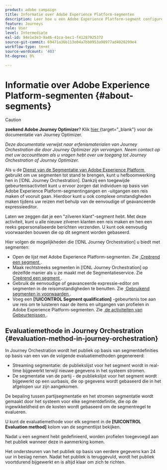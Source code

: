 ```yaml
---
product: adobe campaign
title: Informatie over Adobe Experience Platform-segmenten
description: Leer hoe u een Adobe Experience Platform-segment configureert
feature: Journeys
role: User
level: Intermediate
exl-id: 94e1e3e3-9a46-41ca-bec1-f41287925372
source-git-commit: 69471a36b113e04a7bb0953a90977ad4020299e4
workflow-type: tm+mt
source-wordcount: '403'
ht-degree: 0%

---
```


# Informatie over Adobe Experience Platform-segmenten {#about-segments}


>[!CAUTION]
>
>**zoekend Adobe Journey Optimizer**? Klik [&#x200B; hier &#x200B;](https://experienceleague.adobe.com/nl/docs/journey-optimizer/using/ajo-home){target="_blank"} voor de documentatie van Journey Optimizer.
>
>
>_Deze documentatie verwijst naar erfenismaterialen van Journey Orchestration die door Journey Optimizer zijn vervangen. Neem contact op met uw accountteam als u vragen hebt over uw toegang tot Journey Orchestration of Journey Optimizer._


Als u de [&#x200B; Dienst van de Segmentatie van Adobe Experience Platform &#x200B;](https://experienceleague.adobe.com/docs/experience-platform/segmentation/home.html?lang=nl-NL) gebruikt om uw segmenten tot stand te brengen, kunt u hefboomwerking hen in [!DNL Journey Orchestration]. Dankzij een toegewijde gebeurtenisactiviteit kunt u ervoor zorgen dat individuen op basis van Adobe Experience Platform-segmentingangen en -uitgangen een reis maken of vooruit gaan. Hierdoor kunt u ook complexe omstandigheden maken tijdens uw reizen met behulp van de eenvoudige of geavanceerde expressieeditor.

Laten we zeggen dat je een &quot;zilveren klant&quot;-segment hebt. Met deze activiteit, kunt u alle nieuwe zilveren klanten een reis maken en hen een reeks gepersonaliseerde berichten verzenden. U kunt ook eenvoudig voorwaarden bouwen die op dit segment worden gebaseerd.

Hier volgen de mogelijkheden die [!DNL Journey Orchestration] u biedt met segmenten:

* Open de lijst met Adobe Experience Platform-segmenten. Zie [&#x200B; Creërend een segment &#x200B;](../segment/creating-a-segment.md).
* Maak rechtstreeks segmenten in [!DNL Journey Orchestration] op dezelfde manier als u ze maakt met de Segmentatieservice. Zie [&#x200B; Creërend een segment &#x200B;](../segment/creating-a-segment.md).
* Gebruik de eenvoudige of geavanceerde expressie-editor om segmenten in de reisomstandigheden te benutten. Zie [&#x200B; Gebruikend segmenten in voorwaarden &#x200B;](../segment/using-a-segment.md).
* Voeg een **[!UICONTROL Segment qualification]** -gebeurtenis toe aan uw reis om te luisteren naar de items en uitgangen van profielen in Adobe Experience Platform-segmenten. Zie [&#x200B; de activiteiten van Gebeurtenissen &#x200B;](../building-journeys/segment-qualification-events.md).

## Evaluatiemethode in Journey Orchestration {#evaluation-method-in-journey-orchestration}

In Journey Orchestration wordt het publiek op basis van segmentdefinities op basis van een van de volgende evaluatiemethoden gegenereerd:

* Streaming segmentatie: de publiekslijst voor het segment wordt in real-time bijgewerkt terwijl nieuwe gegevens in het systeem stromen.
* De segmentatie van de partij - de publiekslijst voor het segment wordt bijgewerkt op een uurbasis, die op gegevens wordt gebaseerd die in het afgelopen uur zijn aangekomen.

De bepaling tussen partijsegmentatie en het stromen segmentatie wordt gemaakt door het systeem voor elke segmentdefinitie, die op de ingewikkeldheid en de kosten wordt gebaseerd om de segmentregel te evalueren.

U kunt de evaluatiemethode voor elk segment in de **[!UICONTROL Evaluation method]** kolom van de segmentlijst bekijken.

Nadat u een segment hebt gedefinieerd, worden profielen toegevoegd aan het publiek wanneer deze in aanmerking komen.

Het ondersteunen van het publiek op basis van eerdere gegevens kan 24 uur in beslag nemen. Nadat het publiek is teruggevuld, wordt het publiek voortdurend bijgewerkt en is altijd klaar om zich te richten.